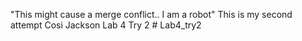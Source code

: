 "This might cause a merge conflict.. I am a robot"
This is my second attempt Cosi Jackson Lab 4 Try 2 # Lab4_try2
